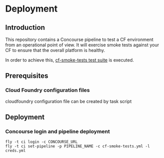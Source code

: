 # Deployment

## Introduction
This repository contains a Concourse pipeline to test a CF environment from an
operational point of view. It will exercise smoke tests against your CF to ensure
that the overall platform is healthy. 

In order to achieve this, [cf-smoke-tests test suite](https://github.com/cloudfoundry/cf-smoke-tests)
is executed.

## Prerequisites

### Cloud Foundry configuration files
cloudfoundry configuration file can be created by task script

## Deployment

### Concourse login and pipeline deployment

    fly -t ci login -c CONCOURSE_URL
    fly -t ci set-pipeline -p PIPELINE_NAME -c cf-smoke-tests.yml -l creds.yml

